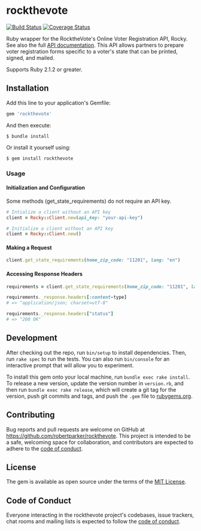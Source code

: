 # rockthevote

[![Build Status](https://travis-ci.org/robertparker/rockthevote.svg?branch=master)](https://travis-ci.org/robertparker/rockthevote)
[![Coverage Status](https://coveralls.io/repos/github/robertparker/rockthevote/badge.svg?branch=master)](https://coveralls.io/github/robertparker/rockthevote?branch=master)

Ruby wrapper for the RocktheVote's Online Voter Registration API, Rocky. See also the full [API documentation](https://rock-the-vote.github.io/Voter-Registration-Tool-API-Docs/). This API allows partners to prepare voter registration forms specific to a voter's state that can be printed, signed, and mailed. 

Supports Ruby 2.1.2 or greater.

## Installation

Add this line to your application's Gemfile:

```ruby
gem 'rockthevote'
```

And then execute:

    $ bundle install

Or install it yourself using:

	$ gem install rockthevote

### Usage

#### Initialization and Configuration

Some methods (get_state_requirements) do not require an API key.

```ruby
# Intialize a client without an API key
client = Rocky::Client.new(api_key: "your-api-key")

# Initialize a client without an API key
client = Rocky::Client.new()
```

#### Making a Request

```ruby
client.get_state_requirements(home_zip_code: "11201", lang: "en")

```

#### Accessing Response Headers

```ruby
requirements = client.get_state_requirements(home_zip_code: "11201", lang: en)

requirements._response.headers[:content-type]
# => "application/json; charset=utf-8"

requirements._response.headers["status"]
# => "200 OK"
```

## Development

After checking out the repo, run `bin/setup` to install dependencies. Then, run `rake spec` to run the tests. You can also run `bin/console` for an interactive prompt that will allow you to experiment.

To install this gem onto your local machine, run `bundle exec rake install`. To release a new version, update the version number in `version.rb`, and then run `bundle exec rake release`, which will create a git tag for the version, push git commits and tags, and push the `.gem` file to [rubygems.org](https://rubygems.org).

## Contributing

Bug reports and pull requests are welcome on GitHub at https://github.com/robertparker/rockthevote. This project is intended to be a safe, welcoming space for collaboration, and contributors are expected to adhere to the [code of conduct](https://github.com/robertparker/rockthevote/blob/master/CODE_OF_CONDUCT.md).


## License

The gem is available as open source under the terms of the [MIT License](https://opensource.org/licenses/MIT).

## Code of Conduct

Everyone interacting in the rockthevote project's codebases, issue trackers, chat rooms and mailing lists is expected to follow the [code of conduct](https://github.com/[USERNAME]/rockthevote/blob/master/CODE_OF_CONDUCT.md).
